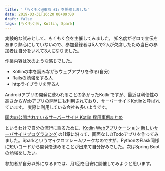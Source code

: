 ```yaml
---
title: '「もくもく@東京 #1」を開催しました'
date: 2019-03-31T16:20:00+09:00
draft: false
tags: [もくもく会, Kotlin, Spark]
---
```


実験的な試みとして、もくもく会を主催してみました。
知名度がゼロで宣伝をあまり熱心にしていないので、参加登録者は5人で2人が欠席したため当日の参加者は自分をいれて3人になりました。

作業内容は次のような感じでした。

- Kotlinの本を読みながらウェブアプリを作る(自分)
- Railsの勉強をする人
- httpライブラリを弄る人

Androidアプリの開発に使われることの多かったKotlinですが、最近は利便性の高さからWebアプリの開発にも利用されており、サーバーサイドKotlinと呼ばれています。
実際に利用している会社も多いようです。

[国内の公開されているサーバーサイド Kotlin 採用事例まとめ](http://create-something.hatenadiary.jp/entry/2018/08/27/080000)

というわけで自分の流行に乗るために、[Kotlin Webアプリケーション 新しいサーバサイドプログラミング](https://www.amazon.co.jp/dp/4865940669/) の11章に沿って、画面なしのTodoアプリを作ってみました。Sparkというマイクロフレームワークなのですが、PythonのFlask同様に短いコードから開発を進めることが出来て自分好みでした。次はSpring Bootの勉強をしたい。

参加者が自分以外になるまでは、月1回を目安に開催してみようと思います。
